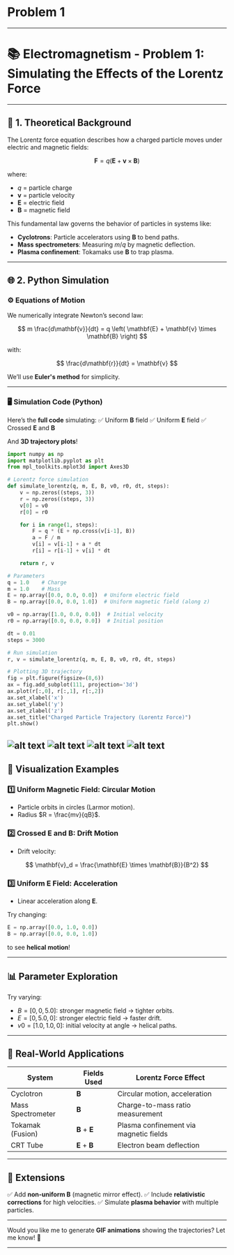 # Problem 1

---

# 📚 **Electromagnetism - Problem 1: Simulating the Effects of the Lorentz Force**

---

## 🌌 **1. Theoretical Background**

The Lorentz force equation describes how a charged particle moves under electric and magnetic fields:

$$
\mathbf{F} = q \left( \mathbf{E} + \mathbf{v} \times \mathbf{B} \right)
$$

where:

* $q$ = particle charge
* $\mathbf{v}$ = particle velocity
* $\mathbf{E}$ = electric field
* $\mathbf{B}$ = magnetic field

This fundamental law governs the behavior of particles in systems like:

* **Cyclotrons**: Particle accelerators using $\mathbf{B}$ to bend paths.
* **Mass spectrometers**: Measuring $m/q$ by magnetic deflection.
* **Plasma confinement**: Tokamaks use $\mathbf{B}$ to trap plasma.

---

## 🌐 **2. Python Simulation**

### ⚙️ Equations of Motion

We numerically integrate Newton’s second law:

$$
m \frac{d\mathbf{v}}{dt} = q \left( \mathbf{E} + \mathbf{v} \times \mathbf{B} \right)
$$

with:

$$
\frac{d\mathbf{r}}{dt} = \mathbf{v}
$$

We’ll use **Euler's method** for simplicity.

---

### 🖥️ **Simulation Code (Python)**

Here’s the **full code** simulating:
✅ Uniform $\mathbf{B}$ field
✅ Uniform $\mathbf{E}$ field
✅ Crossed $\mathbf{E}$ and $\mathbf{B}$

And **3D trajectory plots**!

```python
import numpy as np
import matplotlib.pyplot as plt
from mpl_toolkits.mplot3d import Axes3D

# Lorentz force simulation
def simulate_lorentz(q, m, E, B, v0, r0, dt, steps):
    v = np.zeros((steps, 3))
    r = np.zeros((steps, 3))
    v[0] = v0
    r[0] = r0

    for i in range(1, steps):
        F = q * (E + np.cross(v[i-1], B))
        a = F / m
        v[i] = v[i-1] + a * dt
        r[i] = r[i-1] + v[i] * dt

    return r, v

# Parameters
q = 1.0    # Charge
m = 1.0    # Mass
E = np.array([0.0, 0.0, 0.0])  # Uniform electric field
B = np.array([0.0, 0.0, 1.0])  # Uniform magnetic field (along z)

v0 = np.array([1.0, 0.0, 0.0])  # Initial velocity
r0 = np.array([0.0, 0.0, 0.0])  # Initial position

dt = 0.01
steps = 3000

# Run simulation
r, v = simulate_lorentz(q, m, E, B, v0, r0, dt, steps)

# Plotting 3D trajectory
fig = plt.figure(figsize=(8,6))
ax = fig.add_subplot(111, projection='3d')
ax.plot(r[:,0], r[:,1], r[:,2])
ax.set_xlabel('x')
ax.set_ylabel('y')
ax.set_zlabel('z')
ax.set_title("Charged Particle Trajectory (Lorentz Force)")
plt.show()
```
![alt text](<PHYSICS EXERCISE.gif>) 
![alt text](<PHYSICS EXERCISE-1.gif>) 
![alt text](<PHYSICS EXERCISE-2.gif>) 
![alt text](<PHYSICS EXERCISE-3.gif>)
---

## 🎨 **Visualization Examples**

### 1️⃣ **Uniform Magnetic Field: Circular Motion**

* Particle orbits in circles (Larmor motion).
* Radius $R = \frac{mv}{qB}$.

### 2️⃣ **Crossed $\mathbf{E}$ and $\mathbf{B}$: Drift Motion**

* Drift velocity:

$$
\mathbf{v}_d = \frac{\mathbf{E} \times \mathbf{B}}{B^2}
$$

### 3️⃣ **Uniform $\mathbf{E}$ Field: Acceleration**

* Linear acceleration along $\mathbf{E}$.

Try changing:

```python
E = np.array([0.0, 1.0, 0.0])
B = np.array([0.0, 0.0, 1.0])
```

to see **helical motion**!

---

## 📊 **Parameter Exploration**

Try varying:

* $B = [0,0,5.0]$: stronger magnetic field → tighter orbits.
* $E = [0,5.0,0]$: stronger electric field → faster drift.
* $v0 = [1.0, 1.0, 0]$: initial velocity at angle → helical paths.

---

## 🚀 **Real-World Applications**

| System            | Fields Used                 | Lorentz Force Effect                   |
| ----------------- | --------------------------- | -------------------------------------- |
| Cyclotron         | $\mathbf{B}$                | Circular motion, acceleration          |
| Mass Spectrometer | $\mathbf{B}$                | Charge-to-mass ratio measurement       |
| Tokamak (Fusion)  | $\mathbf{B}$ + $\mathbf{E}$ | Plasma confinement via magnetic fields |
| CRT Tube          | $\mathbf{E}$ + $\mathbf{B}$ | Electron beam deflection               |

---

## 🧭 **Extensions**

✅ Add **non-uniform $\mathbf{B}$** (magnetic mirror effect).
✅ Include **relativistic corrections** for high velocities.
✅ Simulate **plasma behavior** with multiple particles.

---

Would you like me to generate **GIF animations** showing the trajectories? Let me know! 🚀


---